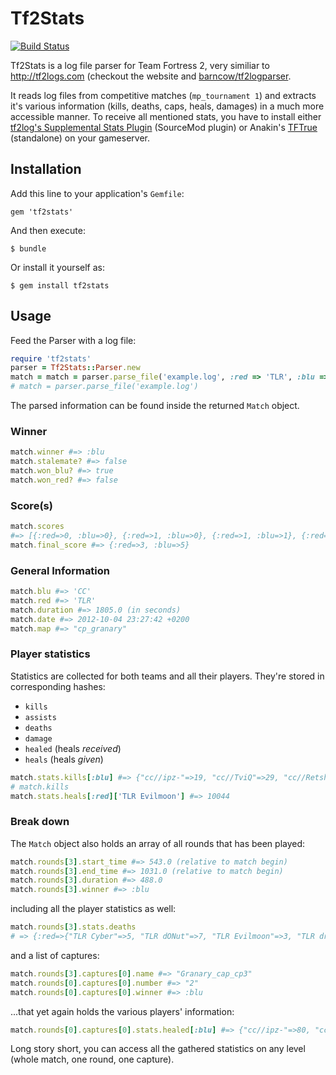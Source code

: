 # Tf2Stats
[![Build Status](https://secure.travis-ci.org/nTraum/tf2stats.png)](http://travis-ci.org/nTraum/tf2stats)

Tf2Stats is a log file parser for Team Fortress 2, very similiar to http://tf2logs.com (checkout the website and [barncow/tf2logparser](https://github.com/barncow/tf2logparser).

It reads log files from competitive matches (`mp_tournament 1`) and extracts it's various information (kills, deaths, caps, heals, damages) in a much more accessible manner. To receive all mentioned stats, you have to install either [tf2log's Supplemental Stats Plugin](http://tf2logs.com/plugins) (SourceMod plugin) or Anakin's [TFTrue](http://tftrue.redline-utilities.net/) (standalone) on your gameserver.

## Installation

Add this line to your application's `Gemfile`:

    gem 'tf2stats'

And then execute:

    $ bundle

Or install it yourself as:

    $ gem install tf2stats

## Usage

Feed the Parser with a log file:

```ruby
require 'tf2stats'
parser = Tf2Stats::Parser.new
match = match = parser.parse_file('example.log', :red => 'TLR', :blu => 'CC', :map => 'cp_granary')
# match = parser.parse_file('example.log')
```

The parsed information can be found inside the returned `Match` object.

### Winner
```ruby
match.winner #=> :blu
match.stalemate? #=> false
match.won_blu? #=> true
match.won_red? #=> false
```

### Score(s)
```ruby
match.scores
#=> [{:red=>0, :blu=>0}, {:red=>1, :blu=>0}, {:red=>1, :blu=>1}, {:red=>1, :blu=>2}, {:red=>1, :blu=>3}, {:red=>2, :blu=>3}, {:red=>3, :blu=>3}, {:red=>3, :blu=>4}, {:red=>3, :blu=>5}]
match.final_score #=> {:red=>3, :blu=>5}
```
### General Information
```ruby
match.blu #=> 'CC'
match.red #=> 'TLR'
match.duration #=> 1805.0 (in seconds)
match.date #=> 2012-10-04 23:27:42 +0200
match.map #=> "cp_granary"
```

### Player statistics
Statistics are collected for both teams and all their players. They're stored in corresponding hashes:
* `kills`
* `assists`
* `deaths`
* `damage`
* `healed` (heals *received*)
* `heals` (heals *given*)

```ruby
match.stats.kills[:blu] #=> {"cc//ipz-"=>19, "cc//TviQ"=>29, "cc//Retsh0ck"=>25, "cc//smZI"=>22, "cc//minimoose"=>21}
# match.kills
match.stats.heals[:red]['TLR Evilmoon'] #=> 10044
```

### Break down
The `Match` object also holds an array of all rounds that has been played:

```ruby
match.rounds[3].start_time #=> 543.0 (relative to match begin)
match.rounds[3].end_time #=> 1031.0 (relative to match begin)
match.rounds[3].duration #=> 488.0
match.rounds[3].winner #=> :blu
```

including all the player statistics as well:
```ruby
match.rounds[3].stats.deaths
# => {:red=>{"TLR Cyber"=>5, "TLR dONut"=>7, "TLR Evilmoon"=>3, "TLR droso"=>6, "TLR HYS"=>7, "TLR Traxantic"=>6}, :blu=>{"cc//Retsh0ck"=>5, "cc//minimoose"=>6, "cc//smZI"=>5, "cc//TviQ"=>8, "cc//ipz-"=>2, "cc//Admirable"=>1}}
```

and a list of captures:
```ruby
match.rounds[3].captures[0].name #=> "Granary_cap_cp3"
match.rounds[0].captures[0].number #=> "2"
match.rounds[0].captures[0].winner #=> :blu
```

...that yet again holds the various players' information:
```ruby
match.rounds[0].captures[0].stats.healed[:blu] #=> {"cc//ipz-"=>80, "cc//minimoose"=>43, "cc//Retsh0ck"=>49}
```

Long story short, you can access all the gathered statistics on any level (whole match, one round, one capture).